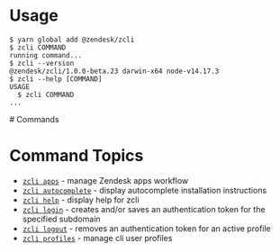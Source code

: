# Usage <!-- usage -->
```sh-session
$ yarn global add @zendesk/zcli
$ zcli COMMAND
running command...
$ zcli --version
@zendesk/zcli/1.0.0-beta.23 darwin-x64 node-v14.17.3
$ zcli --help [COMMAND]
USAGE
  $ zcli COMMAND
...
```
<!-- usagestop --> # Commands <!-- commands -->
# Command Topics

* [`zcli apps`](../../docs/apps.md) - manage Zendesk apps workflow
* [`zcli autocomplete`](../../docs/autocomplete.md) - display autocomplete installation instructions
* [`zcli help`](../../docs/help.md) - display help for zcli
* [`zcli login`](../../docs/login.md) - creates and/or saves an authentication token for the specified subdomain
* [`zcli logout`](../../docs/logout.md) - removes an authentication token for an active profile
* [`zcli profiles`](../../docs/profiles.md) - manage cli user profiles

<!-- commandsstop -->
